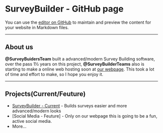 # SurveyBuilder - GitHub page

You can use the [editor on GitHub](https://github.com/surveybuilderteams/surveybuilder/edit/master/docs/index.md) to maintain and preview the content for your website in Markdown files.

***

## About us 

**@SurveyBuidersTeam** built a advanced/modern Survey Building software, over the pass 1½ years on this project, **@SurveyBuilderTeams** also is starting to make a online web hosting soon at [our webpage](https://surveybuilder.epizy.com). This took a lot of time and effort to make, so I hope you enjoy it.

***

## Projects(Current/Feuture)

* [SurveyBuilder - Current](https://github.com/surveybuilderteams/surveybuilder) - Builds surveys easier and more advanced/modern looks
* [Social Media - Feuture] - Only on our webpage this is going to be a fun, active social media.
* More...
